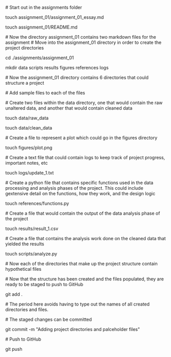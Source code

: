 \# Start out in the assignments folder

touch assignment_01/assignment_01_essay.md

touch assignment_01/README.md

\# Now the directory assignment_01 contains two markdown files for the assignment
\# Move into the assignment_01 directory in order to create the project directories

cd ./assignments/assignment_01

mkdir data scripts results figures references logs

\# Now the assignment_01 directory contains 6 directories that could structure a project

\# Add sample files to each of the files

\# Create two files within the data directory, one that would contain the raw unaltered data, and another that would contain cleaned data

touch data/raw_data

touch data/clean_data

\# Create a file to represent a plot which could go in the figures directory

touch figures/plot.png

\# Create a text file that could contain logs to keep track of project progress, important notes, etc

touch logs/update_1.txt

\# Create a python file that contains specific functions used in the data processing and analysis phases of the project. This could include gextensive detail on the functions, how they work, and the design logic

touch references/functions.py

\# Create a file that would contain the output of the data analysis phase of the project

touch results/result_1.csv

\# Create a file that contains the analysis work done on the cleaned data that yielded the results

touch scripts/analyze.py

\# Now each of the directories that make up the project structure contain hypothetical files

\# Now that the structure has been created and the files populated, they are ready to be staged to push to GitHub

git add .

\# The period here avoids having to type out the names of all created directories and files.

\# The staged changes can be committed

git commit -m "Adding project directories and palceholder files"

\# Push to GitHub

git push
